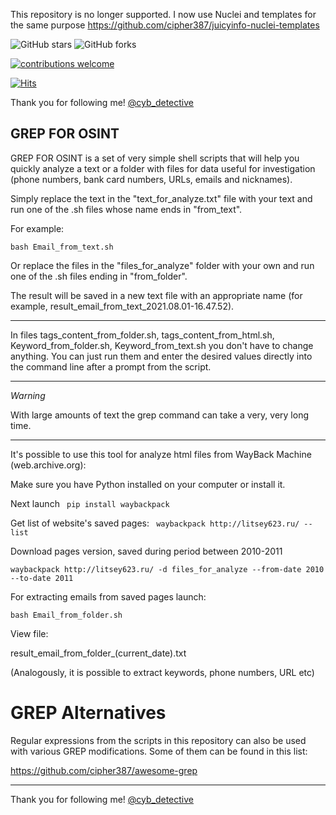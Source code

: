 
This repository is no longer supported. I now use Nuclei and templates for the same purpose https://github.com/cipher387/juicyinfo-nuclei-templates







<img alt="GitHub stars" src="https://img.shields.io/github/stars/cipher387/grep_for_osint">
 
<img alt="GitHub forks" src="https://img.shields.io/github/forks/cipher387/grep_for_osint">

[![contributions welcome](https://img.shields.io/badge/contributions-welcome-brightgreen.svg?style=flat)](https://github.com/dwyl/esta/issues)
    <p align="center">

[![Hits](https://hits.seeyoufarm.com/api/count/incr/badge.svg?url=https%3A%2F%2Fgithub.com%2Fcipher387%2Fgrep_for_osint&count_bg=%2379C83D&title_bg=%23555555&icon=&icon_color=%23E7E7E7&title=hits&edge_flat=false)](https://hits.seeyoufarm.com)



Thank you for following me! [@cyb_detective](https://linktr.ee/cyb_detective)


<h2>GREP FOR OSINT</h2>


GREP FOR OSINT is a set of very simple shell scripts that will help you quickly analyze a text or a folder with files for data useful for investigation (phone numbers, bank card numbers, URLs, emails and nicknames).

Simply replace the text in the "text_for_analyze.txt" file with your text and run one of the .sh files whose name ends in "from_text".

For example:

`bash Email_from_text.sh`

Or replace the files in the "files_for_analyze" folder with your own and run one of the .sh files ending in "from_folder".

The result will be saved in a new text file with an appropriate name (for example, result_email_from_text_2021.08.01-16.47.52).

-------------------------------


In files tags_content_from_folder.sh, tags_content_from_html.sh, Keyword_from_folder.sh, Keyword_from_text.sh  you don't have to change anything. You can just run them and enter the desired values directly into the command line after a prompt from the script.

------------------------------

*Warning*

With large amounts of text the grep command can take a very, very long time.

-------------------------------------------------------
It's possible to use this tool for analyze html files from WayBack Machine (web.archive.org):

Make sure you have Python installed on your computer or install it.

Next launch
`
pip install waybackpack`

Get list of website's saved pages:
`
waybackpack http://litsey623.ru/ --list`

Download pages version, saved during period between 2010-2011

`waybackpack http://litsey623.ru/ -d files_for_analyze --from-date 2010 --to-date 2011`

For extracting emails from saved pages launch:

`bash Email_from_folder.sh`

View file:

result_email_from_folder_(current_date).txt 



(Analogously, it is possible to extract keywords, phone numbers, URL etc)



<h1>GREP Alternatives</h1>


Regular expressions from the scripts in this repository can also be used with various GREP modifications. Some of them can be found in this list:

https://github.com/cipher387/awesome-grep



<hr>


Thank you for following me! [@cyb_detective](https://linktr.ee/cyb_detective)

